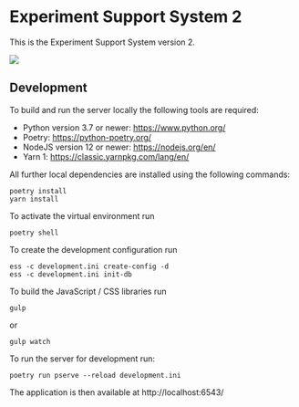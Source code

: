# Experiment Support System 2

This is the Experiment Support System version 2.

![](https://github.com/biirrr/experiment-support-system/workflows/End-to-End%20Tests/badge.svg)

## Development

To build and run the server locally the following tools are required:

* Python version 3.7 or newer: https://www.python.org/
* Poetry: https://python-poetry.org/
* NodeJS version 12 or newer: https://nodejs.org/en/
* Yarn 1: https://classic.yarnpkg.com/lang/en/

All further local dependencies are installed using the following commands:

```
poetry install
yarn install
```

To activate the virtual environment run

```
poetry shell
```

To create the development configuration run

```
ess -c development.ini create-config -d
ess -c development.ini init-db
```

To build the JavaScript / CSS libraries run

```
gulp
```

or

```
gulp watch
```

To run the server for development run:

```
poetry run pserve --reload development.ini
```

The application is then available at http://localhost:6543/
